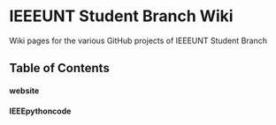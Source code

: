 # IEEEUNT Student Branch Wiki
Wiki pages for the various GitHub projects of IEEEUNT Student Branch

## Table of Contents

#### website


#### IEEEpythoncode
